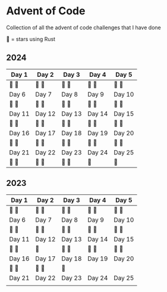 # Advent of Code

Collection of all the advent of code challenges that I have done

🦀 = stars using Rust


## 2024

| Day 1 | Day 2 | Day 3 | Day 4 | Day 5 |
|-------|-------|-------|-------|-------|
| 🦀 🦀| 🦀 🦀| 🦀 🦀| 🦀 🦀| 🦀 🦀|
| Day 6 | Day 7 | Day 8 | Day 9 | Day 10|
| 🦀 🦀| 🦀 🦀| 🦀 🦀| 🦀 🦀| 🦀 🦀|
| Day 11| Day 12| Day 13| Day 14| Day 15|
| 🦀 🦀| 🦀 🦀| 🦀 🦀| 🦀 🦀| 🦀 🦀|
| Day 16| Day 17| Day 18| Day 19| Day 20|
| 🦀 🦀| 🦀 🦀| 🦀 🦀| 🦀 🦀| 🦀 🦀|
| Day 21| Day 22| Day 23| Day 24| Day 25|
| 🦀 🦀| 🦀 🦀| 🦀 🦀| 🦀    | 🦀   |

## 2023

| Day 1 | Day 2 | Day 3 | Day 4 | Day 5 |
|-------|-------|-------|-------|-------|
| 🦀 🦀| 🦀 🦀| 🦀 🦀| 🦀 🦀| 🦀 🦀|
| Day 6 | Day 7 | Day 8 | Day 9 | Day 10|
| 🦀 🦀| 🦀 🦀| 🦀 🦀| 🦀 🦀| 🦀 🦀|
| Day 11| Day 12| Day 13| Day 14| Day 15|
| 🦀 🦀| 🦀   | 🦀 🦀| 🦀 🦀| 🦀 🦀|
| Day 16| Day 17| Day 18| Day 19| Day 20|
| 🦀 🦀| 🦀 🦀| 🦀   |       |       |
| Day 21| Day 22| Day 23| Day 24| Day 25|
|       |       |       |       |       |
